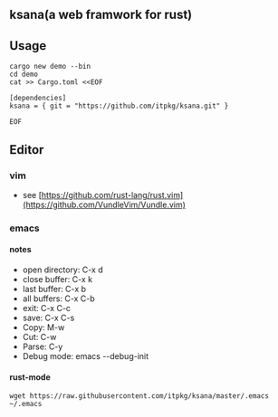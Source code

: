 ksana(a web framwork for rust)
---

## Usage

    cargo new demo --bin
    cd demo
	cat >> Cargo.toml <<EOF
	
	[dependencies]
	ksana = { git = "https://github.com/itpkg/ksana.git" }

    EOF

## Editor

### vim
 * see [https://github.com/rust-lang/rust.vim](https://github.com/VundleVim/Vundle.vim)

### emacs

#### notes
 * open directory: C-x d
 * close buffer: C-x k
 * last buffer: C-x b
 * all buffers: C-x C-b
 * exit: C-x C-c
 * save: C-x C-s
 * Copy: M-w
 * Cut: C-w
 * Parse: C-y
 * Debug mode: emacs --debug-init

#### rust-mode

    wget https://raw.githubusercontent.com/itpkg/ksana/master/.emacs ~/.emacs
